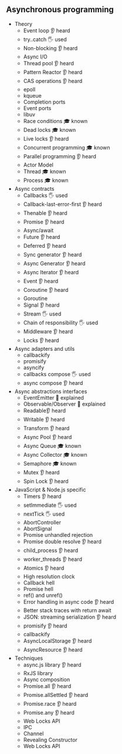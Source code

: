 ## Asynchronous programming

- Theory
  - Event loop 👂 heard
  - try..catch 🖐️ used
  - Non-blocking 👂 heard
  - Async I/O
  - Thread pool 👂 heard
  - Pattern Reactor 👂 heard
  - CAS operations 👂 heard
  - epoll
  - kqueue
  - Completion ports
  - Event ports
  - libuv
  - Race conditions 🎓 known
  - Dead locks 🎓 known
  - Live locks 👂 heard
  - Concurrent programming 🎓 known
  - Parallel programming 👂 heard
  - Actor Model
  - Thread 🎓 known
  - Process 🎓 known
- Async contracts
  - Callbacks 🖐️ used
  - Callback-last-error-first 👂 heard
  - Thenable 👂 heard
  - Promise 👂 heard
  - Async/await
  - Future 👂 heard
  - Deferred 👂 heard
  - Sync generator 👂 heard
  - Async Generator 👂 heard
  - Async Iterator 👂 heard
  - Event 👂 heard
  - Coroutine 👂 heard
  - Goroutine
  - Signal 👂 heard
  - Stream 🖐️ used
  - Chain of responsibility 🖐️ used
  - Middleware 👂 heard
  - Locks 👂 heard
- Async adapters and utils
  - callbackify
  - promisify
  - asyncify
  - callbacks compose 🖐️ used
  - async compose 👂 heard
- Async abstractions interfaces
  - EventEmitter 🙋 explained
  - Observable/Observer 🙋 explained
  - Readable👂 heard
  - Writable 👂 heard
  - Transform 👂 heard
  - Async Pool 👂 heard
  - Async Queue 🎓 known
  - Async Collector 🎓 known
  - Semaphore 🎓 known
  - Mutex 👂 heard
  - Spin Lock 👂 heard
- JavaScript & Node.js specific
  - Timers 👂 heard
  - setImmediate 🖐️ used
  - nextTick 🖐️ used
  - AbortController
  - AbortSignal
  - Promise unhandled rejection
  - Promise double resolve 👂 heard
  - child_process 👂 heard
  - worker_threads 👂 heard
  - Atomics 👂 heard
  - High resolution clock
  - Callback hell
  - Promise hell
  - ref() and unref()
  - Error handling in async code 👂 heard
  - Better stack traces with return await
  - JSON: streaming serialization 👂 heard
  - promisify 👂 heard
  - callbackify
  - AsyncLocalStorage 👂 heard
  - AsyncResource 👂 heard
- Techniques
  - async.js library 👂 heard
  - RxJS library
  - Async composition
  - Promise.all 👂 heard
  - Promise.allSettled 👂 heard
  - Promise.race 👂 heard
  - Promise.any 👂 heard
  - Web Locks API 
  - IPC
  - Channel
  - Revealing Constructor
  - Web Locks API
